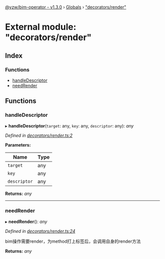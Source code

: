 [@yzw/bim-operator - v1.3.0](../README.md) › [Globals](../globals.md) › ["decorators/render"](_decorators_render_.md)

# External module: "decorators/render"

## Index

### Functions

* [handleDescriptor](_decorators_render_.md#handledescriptor)
* [needRender](_decorators_render_.md#needrender)

## Functions

###  handleDescriptor

▸ **handleDescriptor**(`target`: any, `key`: any, `descriptor`: any): *any*

*Defined in [decorators/render.ts:2](https://github.com/youkaisteve/bim-operator/blob/9fb2dae/src/decorators/render.ts#L2)*

**Parameters:**

Name | Type |
------ | ------ |
`target` | any |
`key` | any |
`descriptor` | any |

**Returns:** *any*

___

###  needRender

▸ **needRender**(): *any*

*Defined in [decorators/render.ts:24](https://github.com/youkaisteve/bim-operator/blob/9fb2dae/src/decorators/render.ts#L24)*

bim操作需要render，为method打上标签后，会调用自身的render方法

**Returns:** *any*
